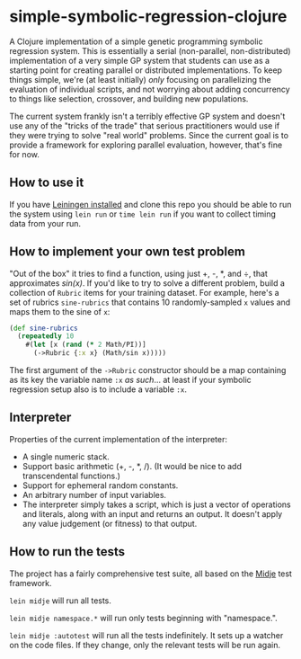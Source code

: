 # simple-symbolic-regression-clojure

A Clojure implementation of a simple genetic programming symbolic regression system. This is essentially a serial (non-parallel, non-distributed) implementation of a very simple GP system that students can use as a starting point for creating parallel or distributed implementations. To keep things simple, we're (at least initially) _only_ focusing on parallelizing the evaluation of individual scripts, and not worrying about adding concurrency to things like selection, crossover, and building new populations.

The current system frankly isn't a terribly effective GP system and doesn't use any of the "tricks of the trade" that serious practitioners would use if they were trying to solve "real world" problems. Since the current goal is to provide a framework for exploring parallel evaluation, however, that's fine for now.

## How to use it

If you have [Leiningen installed](http://leiningen.org/) and clone this repo you should be able to run the system using `lein run` or `time lein run` if you want to collect timing data from your run.


## How to implement your own test problem

"Out of the box" it tries to find a function, using just +, -, *, and ÷, that approximates _sin(x)_. If you'd like to try to solve a different problem, build a collection of `Rubric` items for your training dataset. For example, here's a set of rubrics `sine-rubrics` that contains 10 randomly-sampled `x`  values and maps them to the sine of `x`:

```clojure
(def sine-rubrics
  (repeatedly 10 
    #(let [x (rand (* 2 Math/PI))]
      (->Rubric {:x x} (Math/sin x)))))
```

The first argument of the `->Rubric` constructor should be a map containing as its key the variable name `:x` _as such_... at least if your symbolic regression setup also is to include a variable `:x`. 

## Interpreter

Properties of the current implementation of the interpreter:

 - A single numeric stack.
 - Support basic arithmetic (+, -, *, /). (It would be nice to add transcendental functions.)
 - Support for ephemeral random constants.
 - An arbitrary number of input variables.
 - The interpreter simply takes a script, which is just a vector of operations and literals, along with an input and returns an output. It doesn't apply any value judgement (or fitness) to that output.

## How to run the tests

The project has a fairly comprehensive test suite, all based on the [Midje](https://github.com/marick/Midje/) test framework.

`lein midje` will run all tests.

`lein midje namespace.*` will run only tests beginning with "namespace.".

`lein midje :autotest` will run all the tests indefinitely. It sets up a
watcher on the code files. If they change, only the relevant tests will be
run again.
